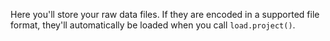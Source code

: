 Here you'll store your raw data files. If they are encoded in a supported file format, they'll automatically be loaded when you call `load.project()`.
